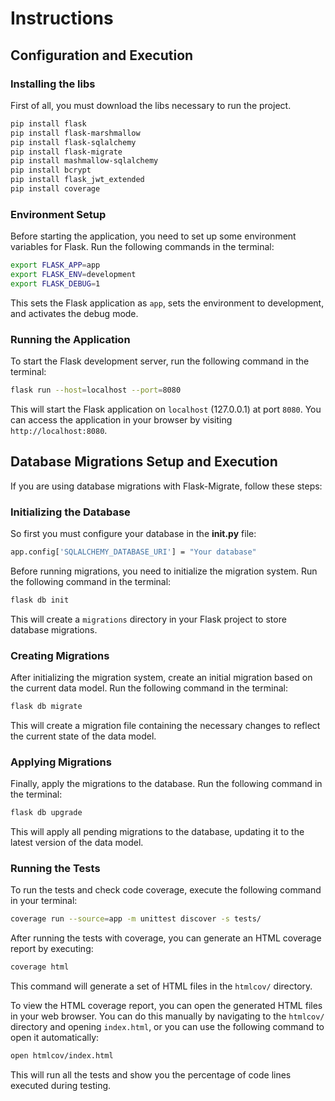 # Instructions

## Configuration and Execution

### Installing the libs

First of all, you must download the libs necessary to run the project.

```sh
pip install flask
pip install flask-marshmallow
pip install flask-sqlalchemy
pip install flask-migrate
pip install mashmallow-sqlalchemy
pip install bcrypt
pip install flask_jwt_extended
pip install coverage
```

### Environment Setup

Before starting the application, you need to set up some environment variables for Flask. Run the following commands in the terminal:

```sh
export FLASK_APP=app
export FLASK_ENV=development
export FLASK_DEBUG=1
```

This sets the Flask application as `app`, sets the environment to development, and activates the debug mode.

### Running the Application

To start the Flask development server, run the following command in the terminal:

```sh
flask run --host=localhost --port=8080
```

This will start the Flask application on `localhost` (127.0.0.1) at port `8080`. You can access the application in your browser by visiting `http://localhost:8080`.

## Database Migrations Setup and Execution

If you are using database migrations with Flask-Migrate, follow these steps:

### Initializing the Database

So first you must configure your database in the **__init__.py** file:

```sh
app.config['SQLALCHEMY_DATABASE_URI'] = "Your database"
```

Before running migrations, you need to initialize the migration system. Run the following command in the terminal:

```sh
flask db init
```

This will create a `migrations` directory in your Flask project to store database migrations.

### Creating Migrations

After initializing the migration system, create an initial migration based on the current data model. Run the following command in the terminal:

```sh
flask db migrate
```

This will create a migration file containing the necessary changes to reflect the current state of the data model.

### Applying Migrations

Finally, apply the migrations to the database. Run the following command in the terminal:

```sh
flask db upgrade
```

This will apply all pending migrations to the database, updating it to the latest version of the data model.

### Running the Tests

To run the tests and check code coverage, execute the following command in your terminal:

```sh
coverage run --source=app -m unittest discover -s tests/
```

After running the tests with coverage, you can generate an HTML coverage report by executing:

```sh
coverage html
```

This command will generate a set of HTML files in the `htmlcov/` directory.

To view the HTML coverage report, you can open the generated HTML files in your web browser. You can do this manually by navigating to the `htmlcov/` directory and opening `index.html`, or you can use the following command to open it automatically:

```sh
open htmlcov/index.html
```

This will run all the tests and show you the percentage of code lines executed during testing.